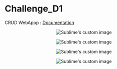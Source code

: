 # Challenge_D1
CRUD WebAppp : [Documentation](https://github.com/kelvinmagalhaes/Challenge_D1/tree/main/WebApplication7/WebApplication7/Docs/Doxygen)
<p align="center">
  <img src="https://user-images.githubusercontent.com/61787709/161472370-74d8fee2-3103-442f-85c6-f8db639e2b0c.png?raw=true" alt="Sublime's custom image"/>
</p>

<p align="center">
  <img src="https://user-images.githubusercontent.com/61787709/161664849-147b1ead-42cd-4a8c-b82d-5bad3d352234.png?raw=true" alt="Sublime's custom image"/>
</p>

<p align="center">
  <img src="https://user-images.githubusercontent.com/61787709/161664868-39efe609-a1ac-457f-b3aa-a65e529ede96.png?raw=true" alt="Sublime's custom image"/>
</p>

<p align="center">
  <img src="https://user-images.githubusercontent.com/61787709/161667336-99f8fc9c-6c74-4a68-a660-9af0c4496435.png?raw=true" alt="Sublime's custom image"/>
</p>

